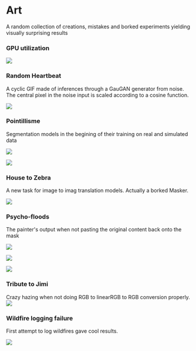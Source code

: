 # Art
A random collection of creations, mistakes and borked experiments yielding visually surprising results

### GPU utilization

![](/2020-10-27%20at%2017.09.png)

### Random Heartbeat

A cyclic GIF made of inferences through a GauGAN generator from noise. The central pixel in the noise input is scaled according to a cosine function.

![](/heartbeat_100_50_225401636.gif)

### Pointillisme

Segmentation models in the begining of their training on real and simulated data

![](real-pointillism.png)

![](sim-pointillism.png)

### House to Zebra

A new task for image to imag translation models. Actually a borked Masker.

![](https://github.com/cc-ai/art/blob/main/zebromnigan.png)

### Psycho-floods

The painter's output when not pasting the original content back onto the mask

![](/003.jpg)

![](/013.jpg)

![](/014.jpg)

### Tribute to Jimi

Crazy hazing when not doing RGB to linearRGB to RGB conversion properly. 
![](/PurpleHaze.png)

### Wildfire logging failure

First attempt to log wildfires gave cool results.

![](/wildfire_failure.jpg)
